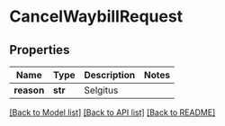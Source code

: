 # CancelWaybillRequest

## Properties
Name | Type | Description | Notes
------------ | ------------- | ------------- | -------------
**reason** | **str** | Selgitus | 

[[Back to Model list]](../README.md#documentation-for-models) [[Back to API list]](../README.md#documentation-for-api-endpoints) [[Back to README]](../README.md)


